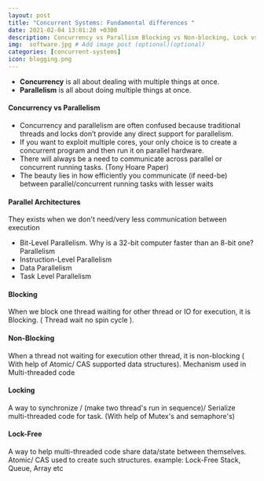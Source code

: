 ```yaml
---
layout: post
title: "Concurrent Systems: Fundamental differences "
date: 2021-02-04 13:01:20 +0300
description: Concurrency vs Parallism Blocking vs Non-blocking, Lock vs Lock-free # Add post description (optional)
img:  software.jpg # Add image post (optional)(optional)
categories: [concurrent-systems]
icon: blogging.png
---
```


- **Concurrency** is all about dealing with multiple things at once.
- **Parallelism** is all about doing multiple things at once.

#### Concurrency vs Parallelism
- Concurrency and parallelism are often confused because traditional threads and locks don’t provide any direct support for parallelism.
- If you want to exploit multiple cores, your only choice is to create a concurrent program and then run it on parallel hardware.
- There will always be a need to communicate across parallel or concurrent running tasks. (Tony Hoare Paper)
- The beauty lies in how efficiently you communicate (if need-be) between parallel/concurrent running tasks with lesser waits

#### Parallel Architectures
They exists when we don't need/very less communication between execution
- Bit-Level Parallelism. Why is a 32-bit computer faster than an 8-bit one? Parallelism
- Instruction-Level Parallelism
- Data Parallelism
- Task Level Parallelism


#### Blocking 
When we block one thread waiting for other thread or IO for execution, it is Blocking. ( Thread wait no spin cycle ).
#### Non-Blocking 
When a thread not waiting for execution other thread, it is non-blocking ( With help of Atomic/ CAS supported data structures). Mechanism used in Multi-threaded code
#### Locking 
A way to synchronize / (make two thread's run in sequence)/ Serialize multi-threaded code for task. (With help of Mutex's and semaphore's)
#### Lock-Free 
A way to help multi-threaded code share data/state between themselves. Atomic/ CAS used to create such structures. example: Lock-Free Stack, Queue, Array etc